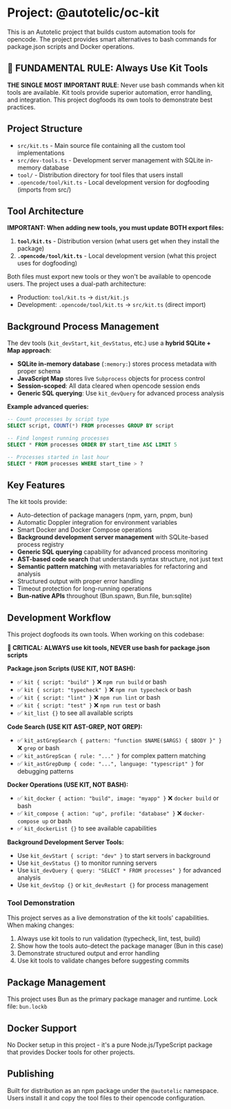 # Project: @autotelic/oc-kit

This is an Autotelic project that builds custom automation tools for opencode. The project provides smart alternatives to bash commands for package.json scripts and Docker operations.

## 🚀 FUNDAMENTAL RULE: Always Use Kit Tools

**THE SINGLE MOST IMPORTANT RULE**: Never use bash commands when kit tools are available. Kit tools provide superior automation, error handling, and integration. This project dogfoods its own tools to demonstrate best practices.

## Project Structure

- `src/kit.ts` - Main source file containing all the custom tool implementations
- `src/dev-tools.ts` - Development server management with SQLite in-memory database
- `tool/` - Distribution directory for tool files that users install
- `.opencode/tool/kit.ts` - Local development version for dogfooding (imports from src/)

## Tool Architecture

**IMPORTANT: When adding new tools, you must update BOTH export files:**

1. **`tool/kit.ts`** - Distribution version (what users get when they install the package)
2. **`.opencode/tool/kit.ts`** - Local development version (what this project uses for dogfooding)

Both files must export new tools or they won't be available to opencode users. The project uses a dual-path architecture:
- Production: `tool/kit.ts` → `dist/kit.js` 
- Development: `.opencode/tool/kit.ts` → `src/kit.ts` (direct import)

## Background Process Management

The dev tools (`kit_devStart`, `kit_devStatus`, etc.) use a **hybrid SQLite + Map approach**:

- **SQLite in-memory database** (`:memory:`) stores process metadata with proper schema
- **JavaScript Map** stores live `Subprocess` objects for process control
- **Session-scoped**: All data cleared when opencode session ends
- **Generic SQL querying**: Use `kit_devQuery` for advanced process analysis

**Example advanced queries:**
```sql
-- Count processes by script type
SELECT script, COUNT(*) FROM processes GROUP BY script

-- Find longest running processes  
SELECT * FROM processes ORDER BY start_time ASC LIMIT 5

-- Processes started in last hour
SELECT * FROM processes WHERE start_time > ?
```

## Key Features

The kit tools provide:
- Auto-detection of package managers (npm, yarn, pnpm, bun)
- Automatic Doppler integration for environment variables
- Smart Docker and Docker Compose operations
- **Background development server management** with SQLite-based process registry
- **Generic SQL querying** capability for advanced process monitoring
- **AST-based code search** that understands syntax structure, not just text
- **Semantic pattern matching** with metavariables for refactoring and analysis
- Structured output with proper error handling
- Timeout protection for long-running operations
- **Bun-native APIs** throughout (Bun.spawn, Bun.file, bun:sqlite)

## Development Workflow

This project dogfoods its own tools. When working on this codebase:

**🚨 CRITICAL: ALWAYS use kit tools, NEVER use bash for package.json scripts**

**Package.json Scripts (USE KIT, NOT BASH):**
- ✅ `kit { script: "build" }` ❌ `npm run build` or bash
- ✅ `kit { script: "typecheck" }` ❌ `npm run typecheck` or bash  
- ✅ `kit { script: "lint" }` ❌ `npm run lint` or bash
- ✅ `kit { script: "test" }` ❌ `npm run test` or bash
- ✅ `kit_list {}` to see all available scripts

**Code Search (USE KIT AST-GREP, NOT GREP):**
- ✅ `kit_astGrepSearch { pattern: "function $NAME($ARGS) { $BODY }" }` ❌ `grep` or bash
- ✅ `kit_astGrepScan { rule: "..." }` for complex pattern matching
- ✅ `kit_astGrepDump { code: "...", language: "typescript" }` for debugging patterns

**Docker Operations (USE KIT, NOT BASH):**
- ✅ `kit_docker { action: "build", image: "myapp" }` ❌ `docker build` or bash
- ✅ `kit_compose { action: "up", profile: "database" }` ❌ `docker-compose up` or bash
- ✅ `kit_dockerList {}` to see available capabilities

**Background Development Server Tools:**
- Use `kit_devStart { script: "dev" }` to start servers in background
- Use `kit_devStatus {}` to monitor running servers
- Use `kit_devQuery { query: "SELECT * FROM processes" }` for advanced analysis
- Use `kit_devStop {}` or `kit_devRestart {}` for process management

### Tool Demonstration
This project serves as a live demonstration of the kit tools' capabilities. When making changes:
1. Always use kit tools to run validation (typecheck, lint, test, build)
2. Show how the tools auto-detect the package manager (Bun in this case)
3. Demonstrate structured output and error handling
4. Use kit tools to validate changes before suggesting commits

## Package Management

This project uses Bun as the primary package manager and runtime. Lock file: `bun.lockb`

## Docker Support

No Docker setup in this project - it's a pure Node.js/TypeScript package that provides Docker tools for other projects.

## Publishing

Built for distribution as an npm package under the `@autotelic` namespace. Users install it and copy the tool files to their opencode configuration.